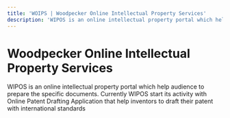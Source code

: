 ```yaml
---
title: 'WOIPS | Woodpecker Online Intellectual Property Services'
description: 'WIPOS is an online intellectual property portal which help audience to prepare the specific documents.'
---
```


# Woodpecker Online Intellectual Property Services
WIPOS is an online intellectual property portal which help audience to prepare the specific documents.
Currently WIPOS start its activity with Online Patent Drafting Application
that help inventors to draft their patent with international standards

